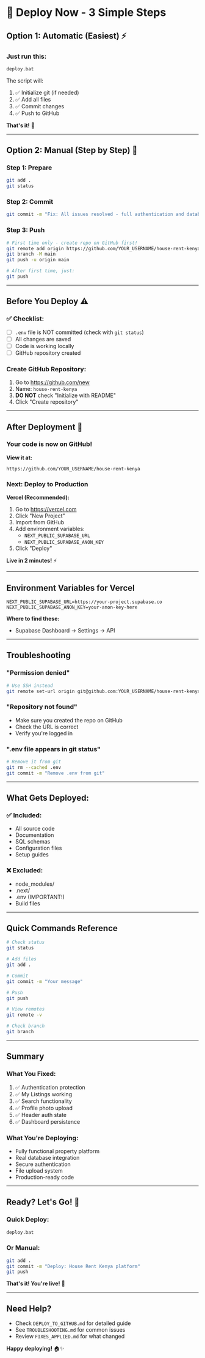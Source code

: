 # 🚀 Deploy Now - 3 Simple Steps

## Option 1: Automatic (Easiest) ⚡

### Just run this:
```bash
deploy.bat
```

The script will:
1. ✅ Initialize git (if needed)
2. ✅ Add all files
3. ✅ Commit changes
4. ✅ Push to GitHub

**That's it!** 🎉

---

## Option 2: Manual (Step by Step) 📝

### Step 1: Prepare
```bash
git add .
git status
```

### Step 2: Commit
```bash
git commit -m "Fix: All issues resolved - full authentication and database integration"
```

### Step 3: Push
```bash
# First time only - create repo on GitHub first!
git remote add origin https://github.com/YOUR_USERNAME/house-rent-kenya.git
git branch -M main
git push -u origin main

# After first time, just:
git push
```

---

## Before You Deploy ⚠️

### ✅ Checklist:
- [ ] `.env` file is NOT committed (check with `git status`)
- [ ] All changes are saved
- [ ] Code is working locally
- [ ] GitHub repository created

### Create GitHub Repository:
1. Go to https://github.com/new
2. Name: `house-rent-kenya`
3. **DO NOT** check "Initialize with README"
4. Click "Create repository"

---

## After Deployment 🎊

### Your code is now on GitHub!

**View it at:**
```
https://github.com/YOUR_USERNAME/house-rent-kenya
```

### Next: Deploy to Production

**Vercel (Recommended):**
1. Go to https://vercel.com
2. Click "New Project"
3. Import from GitHub
4. Add environment variables:
   - `NEXT_PUBLIC_SUPABASE_URL`
   - `NEXT_PUBLIC_SUPABASE_ANON_KEY`
5. Click "Deploy"

**Live in 2 minutes!** ⚡

---

## Environment Variables for Vercel

```env
NEXT_PUBLIC_SUPABASE_URL=https://your-project.supabase.co
NEXT_PUBLIC_SUPABASE_ANON_KEY=your-anon-key-here
```

**Where to find these:**
- Supabase Dashboard → Settings → API

---

## Troubleshooting

### "Permission denied"
```bash
# Use SSH instead
git remote set-url origin git@github.com:YOUR_USERNAME/house-rent-kenya.git
```

### "Repository not found"
- Make sure you created the repo on GitHub
- Check the URL is correct
- Verify you're logged in

### ".env file appears in git status"
```bash
# Remove it from git
git rm --cached .env
git commit -m "Remove .env from git"
```

---

## What Gets Deployed:

### ✅ Included:
- All source code
- Documentation
- SQL schemas
- Configuration files
- Setup guides

### ❌ Excluded:
- node_modules/
- .next/
- .env (IMPORTANT!)
- Build files

---

## Quick Commands Reference

```bash
# Check status
git status

# Add files
git add .

# Commit
git commit -m "Your message"

# Push
git push

# View remotes
git remote -v

# Check branch
git branch
```

---

## Summary

### What You Fixed:
1. ✅ Authentication protection
2. ✅ My Listings working
3. ✅ Search functionality
4. ✅ Profile photo upload
5. ✅ Header auth state
6. ✅ Dashboard persistence

### What You're Deploying:
- Fully functional property platform
- Real database integration
- Secure authentication
- File upload system
- Production-ready code

---

## Ready? Let's Go! 🚀

### Quick Deploy:
```bash
deploy.bat
```

### Or Manual:
```bash
git add .
git commit -m "Deploy: House Rent Kenya platform"
git push
```

**That's it! You're live!** 🎉

---

## Need Help?

- Check `DEPLOY_TO_GITHUB.md` for detailed guide
- See `TROUBLESHOOTING.md` for common issues
- Review `FIXES_APPLIED.md` for what changed

**Happy deploying!** 🏠✨
